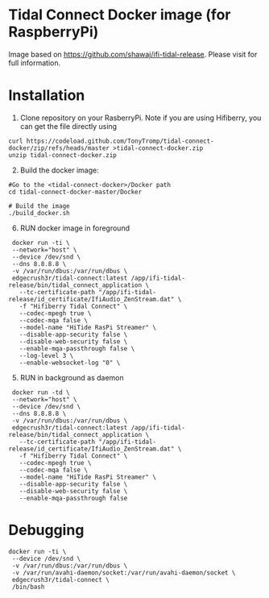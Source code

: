 # Tidal Connect Docker image (for RaspberryPi)

Image based on https://github.com/shawaj/ifi-tidal-release. Please visit for full information.

# Installation

1. Clone repository on your RasberryPi. Note if you are using Hifiberry, you can get the file directly using 
```
curl https://codeload.github.com/TonyTromp/tidal-connect-docker/zip/refs/heads/master >tidal-connect-docker.zip
unzip tidal-connect-docker.zip
```
2. Build the docker image:
```
#Go to the <tidal-connect-docker>/Docker path
cd tidal-connect-docker-master/Docker

# Build the image
./build_docker.sh
```
6. RUN docker image in foreground
```
 docker run -ti \
 --network="host" \
 --device /dev/snd \
 --dns 8.8.8.8 \
 -v /var/run/dbus:/var/run/dbus \
 edgecrush3r/tidal-connect:latest /app/ifi-tidal-release/bin/tidal_connect_application \
   --tc-certificate-path "/app/ifi-tidal-release/id_certificate/IfiAudio_ZenStream.dat" \
   -f "Hifiberry Tidal Connect" \
   --codec-mpegh true \
   --codec-mqa false \
   --model-name "HiTide RasPi Streamer" \
   --disable-app-security false \
   --disable-web-security false \
   --enable-mqa-passthrough false \
   --log-level 3 \
   --enable-websocket-log "0" \
```

5. RUN in background as daemon
```
 docker run -td \
 --network="host" \
 --device /dev/snd \
 --dns 8.8.8.8 \
 -v /var/run/dbus:/var/run/dbus \
 edgecrush3r/tidal-connect:latest /app/ifi-tidal-release/bin/tidal_connect_application \
   --tc-certificate-path "/app/ifi-tidal-release/id_certificate/IfiAudio_ZenStream.dat" \
   -f "Hifiberry Tidal Connect" \
   --codec-mpegh true \
   --codec-mqa false \
   --model-name "HiTide RasPi Streamer" \
   --disable-app-security false \
   --disable-web-security false \
   --enable-mqa-passthrough false 
```

# Debugging

```
docker run -ti \
 --device /dev/snd \
 -v /var/run/dbus:/var/run/dbus \
 -v /var/run/avahi-daemon/socket:/var/run/avahi-daemon/socket \
 edgecrush3r/tidal-connect \
 /bin/bash
```
